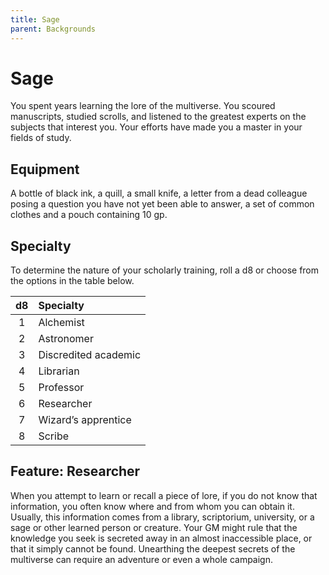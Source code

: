 ```yaml
---
title: Sage
parent: Backgrounds
---
```


# Sage
You spent years learning the lore of the multiverse. You scoured manuscripts, studied scrolls, and listened to the greatest experts on the subjects that interest you. Your efforts have made you a master in your fields of study.

## Equipment
A bottle of black ink, a quill, a small knife, a letter from a dead colleague posing a question you have not yet been able to answer, a set of common clothes and a pouch containing 10 gp.

## Specialty
To determine the nature of your scholarly training, roll a d8 or choose from the options in the table below.

| d8 | Specialty |
|:--:|:----------|
| 1 | Alchemist |
| 2 | Astronomer |
| 3 | Discredited academic |
| 4 | Librarian |
| 5 | Professor |
| 6 | Researcher |
| 7 | Wizard’s apprentice |
| 8 | Scribe |

## Feature: Researcher
When you attempt to learn or recall a piece of lore, if you do not know that information, you often know where and from whom you can obtain it. Usually, this information comes from a library, scriptorium, university, or a sage or other learned person or creature. Your GM might rule that the knowledge you seek is secreted away in an almost inaccessible place, or that it simply cannot be found. Unearthing the deepest secrets of the multiverse can require an adventure or even a whole campaign.
